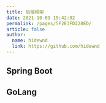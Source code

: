 ```yaml
---
title: 后端框架
date: 2021-10-09 19:42:02
permalink: /pages/5F2E3FD228ED/
article: false
author: 
  name: hidewnd
  link: https://github.com/hidewnd
---
```


## Spring Boot




## GoLang
